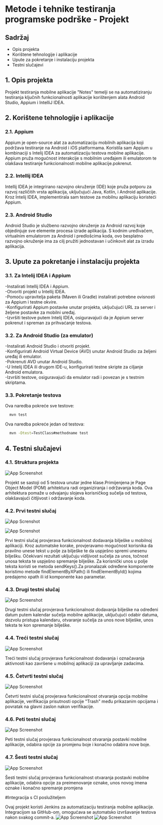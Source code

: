
# Metode i tehnike testiranja programske podrške - Projekt






## Sadržaj

- Opis projekta
- Korištene tehnologije i aplikacije
- Upute za pokretanje i instalaciju projekta
- Testni slučajevi


## 1. Opis projekta

Projekt testiranja mobilne aplikacije "Notes" temelji se na automatiziranju testiranja ključnih funkcionalnosti aplikacije korištenjem alata Android Studio, Appium i IntelliJ IDEA.

## 2. Korištene tehnologije i aplikacije

### 2.1. Appium

Appium je open-source alat za automatizaciju mobilnih aplikacija koji podržava testiranje na Android i iOS platformama. Koristila sam Appium u kombinaciji s Intelij IDEA za automatizaciju testova mobilne aplikacije. Appium pruža mogućnost interakcije s mobilnim uređajem ili emulatorom te olakšava testiranje funkcionalnosti mobilne aplikacije.pokrenut.

### 2.2. Intellij IDEA

Intellij IDEA je integrirano razvojno okruženje (IDE) koje pruža potporu za razvoj različitih vrsta aplikacija, uključujući Java, Kotlin, i Android aplikacije. Kroz Intelij IDEA, implementirala sam testove za mobilnu aplikaciju koristeći Appium.

### 2.3. Android Studio

Android Studio je službeno razvojno okruženje za Android razvoj koje objedinjuje sve elemente procesa izrade aplikacija. S kodnim uređivačem, virtualnim emulatorom za Android i predlošcima koda, ovo besplatno razvojno okruženje ima za cilj pružiti jednostavan i učinkovit alat za izradu aplikacija.



## 3. Upute za pokretanje i instalaciju projekta

### 3.1. Za Intelij IDEA i Appium
-Instalirati Intellij IDEA i Appium. <br>
-Otvoriti projekt u Intellij IDEA. <br>
-Pomoću upravitelja paketa (Maven ili Gradle) instalirati potrebne ovisnosti za Appium i testne okvire.<br>
-Konfigurirati Appium postavke unutar projekta, uključujući URL za server i željene postavke za mobilni uređaj.<br>
-Izvršiti testove putem Intelij IDEA, osiguravajući da je Appium server pokrenut i spreman za prihvaćanje testova.<br>

### 3.2. Za Android Studio (za emulator)
-Instalirati Android Studio i otvoriti projekt.<br>
-Konfigurirati Android Virtual Device (AVD) unutar Android Studio za željeni uređaj ili emulator.<br>
-Pokrenuti AVD unutar Android Studio.<br>
-U Intelij IDEA ili drugom IDE-u, konfigurirati testne skripte za ciljanje Android emulatora.<br>
-Izvršiti testove, osiguravajući da emulator radi i povezan je s testnim skriptama. <br>   

### 3.3. Pokretanje testova
Ova naredba pokreće sve testove:
```bash
  mvn test
```
Ova naredba pokreće jedan od testova:
```bash
  mvn -Dtest=TestClass#methodname test
```

## 4. Testni slučajevi

### 4.1. Struktura projekta

![App Screenshot](https://i.postimg.cc/vHkrvHkS/Snimka-zaslona-24.png)

Projekt se sastoji od 5 testova unutar jedne klase.Primijenjena je Page Object Model (POM) arhitektura radi organiziranja i održavanja koda. Ova arhitektura pomaže u odvajanju slojeva korisničkog sučelja od testova, olakšavajući čitljivost i održavanje koda.

### 4.2. Prvi testni slučaj

![App Screnshot](https://i.postimg.cc/L5x695Kk/test1.png)

![App Screnshot](https://i.postimg.cc/PrM1DQhK/pom.png)

Prvi testni slučaj provjerava funkcionalnost dodavanja bilješke u mobilnoj aplikaciji. Kroz automatske korake, provjeravamo mogućnost korisnika da pravilno unese tekst u polje za bilješke te da uspješno spremi unesenu bilješku. Očekivani rezultati uključuju vidljivost sučelja za unos, točnost unosa teksta te uspješno spremanje bilješke.
Za korisnički unos u polje teksta koristi se metoda sendKeys().Za pronalazak određene komponente koristimo metode findElementByXPath() ili findElementById() kojima predajemo xpath ili id komponente kao parametar.


### 4.3. Drugi testni slučaj 

![App Screenshot](https://i.postimg.cc/t4ZCb9rP/test2.png)

Drugi testni slučaj provjerava funkcionalnost dodavanja bilješke na određeni datum putem kalendar sučelja mobilne aplikacije, uključujući odabir datuma, dozvolu pristupa kalendaru, otvaranje sučelja za unos nove bilješke, unos teksta te kon spremanje bilješke.


### 4.4. Treći testni slučaj 

![App Screenshot](https://i.postimg.cc/x88VPPhH/test3.png)

Treći testni slučaj provjerava funkcionalnost dodavanja i označavanja aktivnosti kao završene u mobilnoj aplikaciji za upravljanje zadacima.

### 4.5. Četvrti testni slučaj 

![App Screenshot](https://i.postimg.cc/QtsXc1jk/test4.png)

Četvrti testni slučaj provjerava funkcionalnost otvaranja opcija mobilne aplikacije, verifikacija prisutnosti opcije "Trash" među prikazanim opcijama i povratak na glavni zaslon nakon verifikacije. 

### 4.6. Peti testni slučaj 

![App Screenshot](https://i.postimg.cc/wBDqt0Yj/test5.png)

Peti testni slučaj provjerava funkcionalnost otvaranja postavki mobilne aplikacije, odabira opcije za promjenu boje i konačno odabira nove boje. 

### 4.7. Šesti testni slučaj

![App Screenshot](https://i.postimg.cc/Wz1THVFd/test6.png)

Šesti testni slučaj provjerava funkcionalnost otvaranja postavki mobilne aplikacije, odabira opcije za preimenovanje oznake, unos novog imena oznake i konačno spremanje promjena

#Integracija s CI poslužiteljem

Ovaj projekt koristi Jenkins za automatizaciju testiranja mobilne aplikacije. Integracijom sa GitHub-om, omogućava se automatsko izvršavanje testova nakon svakog commit-a.
![App Screenshot](https://i.postimg.cc/x88VPPhH/mvntest.png)
![App Screenshot](https://i.postimg.cc/x88VPPhH/mvntests.png)


